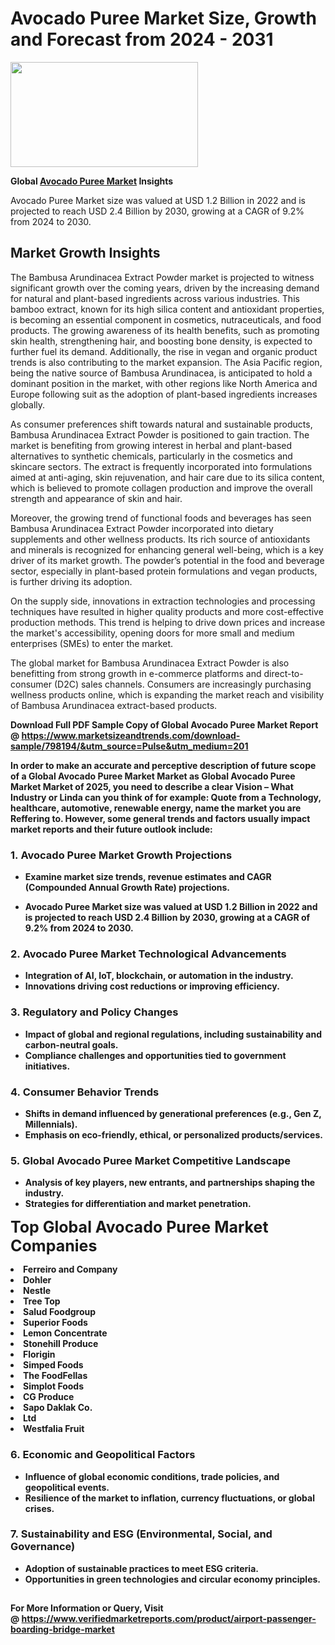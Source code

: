 <H1>Avocado Puree Market Size, Growth and Forecast from 2024 - 2031</H1><img class="aligncenter size-medium wp-image-584254" src="https://thirdeyenews.in/wp-content/uploads/2024/09/Global-Market-Research-300x168.jpeg" alt="" width="300" height="168" /><p><strong>Global&nbsp;<a href="https://www.marketsizeandtrends.com/download-sample/798194/&amp;utm_source=Pulse&amp;utm_medium=201">Avocado Puree Market</a> Insights</strong></p><p>Avocado Puree Market size was valued at USD 1.2 Billion in 2022 and is projected to reach USD 2.4 Billion by 2030, growing at a CAGR of 9.2% from 2024 to 2030.</p><p><h2>Market Growth Insights</h2> <p>The Bambusa Arundinacea Extract Powder market is projected to witness significant growth over the coming years, driven by the increasing demand for natural and plant-based ingredients across various industries. This bamboo extract, known for its high silica content and antioxidant properties, is becoming an essential component in cosmetics, nutraceuticals, and food products. The growing awareness of its health benefits, such as promoting skin health, strengthening hair, and boosting bone density, is expected to further fuel its demand. Additionally, the rise in vegan and organic product trends is also contributing to the market expansion. The Asia Pacific region, being the native source of Bambusa Arundinacea, is anticipated to hold a dominant position in the market, with other regions like North America and Europe following suit as the adoption of plant-based ingredients increases globally.</p> <p><strong></strong></p> <p>As consumer preferences shift towards natural and sustainable products, Bambusa Arundinacea Extract Powder is positioned to gain traction. The market is benefiting from growing interest in herbal and plant-based alternatives to synthetic chemicals, particularly in the cosmetics and skincare sectors. The extract is frequently incorporated into formulations aimed at anti-aging, skin rejuvenation, and hair care due to its silica content, which is believed to promote collagen production and improve the overall strength and appearance of skin and hair.</p> <p>Moreover, the growing trend of functional foods and beverages has seen Bambusa Arundinacea Extract Powder incorporated into dietary supplements and other wellness products. Its rich source of antioxidants and minerals is recognized for enhancing general well-being, which is a key driver of its market growth. The powder’s potential in the food and beverage sector, especially in plant-based protein formulations and vegan products, is further driving its adoption.</p> <p>On the supply side, innovations in extraction technologies and processing techniques have resulted in higher quality products and more cost-effective production methods. This trend is helping to drive down prices and increase the market's accessibility, opening doors for more small and medium enterprises (SMEs) to enter the market.</p> <p>The global market for Bambusa Arundinacea Extract Powder is also benefitting from strong growth in e-commerce platforms and direct-to-consumer (D2C) sales channels. Consumers are increasingly purchasing wellness products online, which is expanding the market reach and visibility of Bambusa Arundinacea extract-based products.</p> <p><strong></p><p><span class=""><strong>Download Full PDF Sample Copy of Global Avocado Puree Market Report</strong> @ <a href="https://www.marketsizeandtrends.com/download-sample/798194/&amp;utm_source=Pulse&amp;utm_medium=201" target="_blank">https://www.marketsizeandtrends.com/download-sample/798194/&amp;utm_source=Pulse&amp;utm_medium=201</a></span></p><p>In order to make an accurate and perceptive description of future scope of a Global&nbsp;Avocado Puree Market Market as Global&nbsp;Avocado Puree Market Market of 2025, you need to describe a clear Vision &ndash; What Industry or Linda can you think of for example: Quote from a Technology, healthcare, automotive, renewable energy, name the market you are Reffering to. However, some general trends and factors usually impact market reports and their future outlook include:</p><h3>1.&nbsp;<strong>Avocado Puree Market Growth Projections</strong></h3><ul><li>Examine market size trends, revenue estimates and CAGR (Compounded Annual Growth Rate) projections.</li><li><p>Avocado Puree Market size was valued at USD 1.2 Billion in 2022 and is projected to reach USD 2.4 Billion by 2030, growing at a CAGR of 9.2% from 2024 to 2030.</p></li></ul><h3>2.&nbsp;<strong>Avocado Puree Market Technological Advancements</strong></h3><ul><li>Integration of AI, IoT, blockchain, or automation in the industry.</li><li>Innovations driving cost reductions or improving efficiency.</li></ul><h3>3.&nbsp;<strong>Regulatory and Policy Changes</strong></h3><ul><li>Impact of global and regional regulations, including sustainability and carbon-neutral goals.</li><li>Compliance challenges and opportunities tied to government initiatives.</li></ul><h3>4.&nbsp;<strong>Consumer Behavior Trends</strong></h3><ul><li>Shifts in demand influenced by generational preferences (e.g., Gen Z, Millennials).</li><li>Emphasis on eco-friendly, ethical, or personalized products/services.</li></ul><h3>5.&nbsp;<strong>Global Avocado Puree Market Competitive Landscape</strong></h3><ul><li>Analysis of key players, new entrants, and partnerships shaping the industry.</li><li>Strategies for differentiation and market penetration.</li></ul><p data-pm-slice="1 1 []"><span style="color: inherit; font-family: inherit; font-size: 25px;">Top Global Avocado Puree Market Companies</span></p><div class="" data-test-id=""><p><li>Ferreiro and Company</li><li> Dohler</li><li> Nestle</li><li> Tree Top</li><li> Salud Foodgroup</li><li> Superior Foods</li><li> Lemon Concentrate</li><li> Stonehill Produce</li><li> Florigin</li><li> Simped Foods</li><li> The FoodFellas</li><li> Simplot Foods</li><li> CG Produce</li><li> Sapo Daklak Co.</li><li>Ltd</li><li> Westfalia Fruit</li></p></div><h3>6.&nbsp;<strong>Economic and Geopolitical Factors</strong></h3><ul><li>Influence of global economic conditions, trade policies, and geopolitical events.</li><li>Resilience of the market to inflation, currency fluctuations, or global crises.</li></ul><h3>7.&nbsp;<strong>Sustainability and ESG (Environmental, Social, and Governance)</strong></h3><ul><li>Adoption of sustainable practices to meet ESG criteria.</li><li>Opportunities in green technologies and circular economy principles.</li></ul><h2><strong style="font-size: 14px;">For More Information or Query, Visit @&nbsp;</strong><a style="background-color: #ffffff; font-size: 14px;" href="https://www.marketsizeandtrends.com/report/avocado-puree-market/" target="_blank">https://www.verifiedmarketreports.com/product/airport-passenger-boarding-bridge-market</a></h2>
